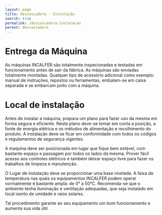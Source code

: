 ```yaml
---
layout: page
title: Descascadora - Instalação
search: true
permalink: /descascadora-instalacao
parent: descascadora
---
```

# Entrega da Máquina
As máquinas INCALFER são totalmente inspecionadas e testadas em funcionamento antes de sair da fábrica. As máquinas são enviadas totalmente montadas. Qualquer tipo de acessório adicional como exemplo: manual de instruções, repostos ou ferramentas, embalam-se em caixa separada e se embarcam junto com a máquina.

# Local de instalação
Antes de instalar a máquina, prepara um plano para fazer uso da mesma em forma segura e eficiente. Neste plano deve-se tomar em conta a posição, a fonte de energia elétrica e os métodos de alimentação e recolhimento do produto. A instalação deve se ficar em conformidade com todos os códigos e regulamentos de segurança vigentes.

A maquina deve ser posicionada em lugar que fique bem estável, com bastante espaço e passagem por todos os lados da mesma. Prover fácil acesso aos controles elétricos e também deixar espaço livre para fazer os trabalhos de limpeza e manutenção.

O Lugar de instalação deve se proporcionar uma base nivelada. A faixa de temperatura nas quais os equipamentos INCALFER podem operar normalmente é bastante ampla: de 0° a 50°C. Recomenda-se que o ambiente tenha iluminação e ventilação adequadas, que seja instalado em local isento de umidade e raios solares.

Tal procedimento garante ao seu equipamento um bom funcionamento e aumenta sua vida útil.